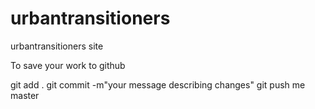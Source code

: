 urbantransitioners
==================

urbantransitioners site

To save your work to github

git add .
git commit -m"your message describing changes"
git push me master